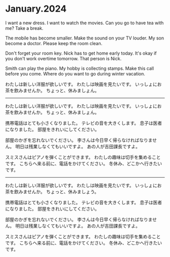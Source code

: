 # January.2024

I want a new dress.
I want to watch the movies.
Can you go to have tea with me?
Take a break.

The mobile has become smaller.
Make the sound on your TV louder.
My son become a doctor.
Please keep the room clean.

Don't forget your room key.
Nick has to get home early today.
It's okay if you don't work overtime tomorrow.
That person is Nick.

Smith can play the piano.
My hobby is collecting stamps.
Make this call before you come.
Where do you want to go during winter vacation.

わたしは新しい洋服が欲しいです。
わたしは映画を見たいです。
いっしょにお茶を飲みませんか。
ちょっと、休みましょん。

---

わたしは新しい洋服が欲しいです。
わたしは映画を見たいです。
いっしょにお茶を飲みませんか。
ちょっと、休みましょん。

携帯電話はとても小さくなりました。
テレビの音を大きくします。
息子は医者になりました。
部屋をきれいにしてください。

部屋のかぎを忘れないでください。
李さんは今日早く帰らなければなりません。
明日は残業しなくてもいいですよ。
あの人が吉田課長ですよ。

スミスさんはピアノを弾くことができます。
わたしの趣味は切手を集めることです。
こちらへ来る前に、電話をかけてください。
冬休み、どこかへ行きたいです。

---

わたしは新しい洋服が欲しいです。
わたしは映画を見たいです。
いっしょにお茶を飲みませんか。
ちょっと、休みましょう。

携帯電話はとても小さくなりました。
テレビの音を大きくします。
息子は医者になりました。
部屋をきれいにしてください。

部屋のかぎを忘れないでください。
李さんは今日早く帰らなければなりません。
明日は残業しなくてもいいですよ。
あの人が吉田課長ですよ。

スミスさんはピアノを弾くことができます。
わたしの趣味は切手を集めることです。
こちらへ来る前に、電話をかけてください。
冬休み、どこかへ行きたいです。
